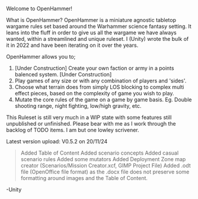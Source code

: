 Welcome to OpenHammer!

What is OpenHammer?
OpenHammer is a miniature agnostic tabletop wargame rules set based around the Warhammer science fantasy setting. 
It leans into the fluff in order to give us all the wargame we have always wanted, within a streamlined and unique ruleset.
I (Unity) wrote the bulk of it in 2022 and have been iterating on it over the years.

OpenHammer allows you to;
1. [Under Construction] Create your own faction or army in a points balenced system. [Under Construction]
2. Play games of any size or with any combination of players and 'sides'.
3. Choose what terrain does from simply LOS blocking to complex multi effect pieces, based on the complexity of game you wish to play.
4. Mutate the core rules of the game on a game by game basis. Eg. Double shooting range, night fighting, low/high gravity, etc.

This Ruleset is still very much in a WIP state with some features still unpublished or unfinished. Please bear with me as I work through the backlog of TODO items. 
I am but one lowley scrivener.

Latest version upload: V0.5.2 on 20/11/24
> Added Table of Content
> Added scenario concepts
> Added casual scenario rules
> Added some mutators
> Added Deployment Zone map creator (Scenarios/Mission Creator.xcf, GIMP Project File)
> Added .odt file (OpenOffice file format) as the .docx file does not preserve some formatting around images and the Table of Content.

-Unity
